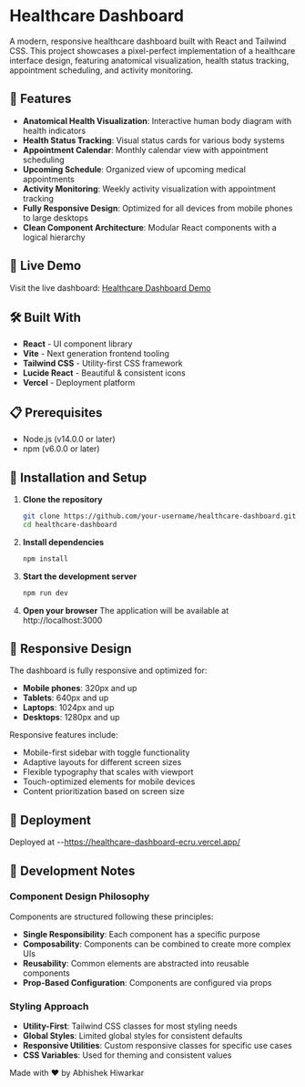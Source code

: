 # Healthcare Dashboard


A modern, responsive healthcare dashboard built with React and Tailwind CSS. This project showcases a pixel-perfect implementation of a healthcare interface design, featuring anatomical visualization, health status tracking, appointment scheduling, and activity monitoring.

## 🌟 Features

- **Anatomical Health Visualization**: Interactive human body diagram with health indicators
- **Health Status Tracking**: Visual status cards for various body systems
- **Appointment Calendar**: Monthly calendar view with appointment scheduling
- **Upcoming Schedule**: Organized view of upcoming medical appointments
- **Activity Monitoring**: Weekly activity visualization with appointment tracking
- **Fully Responsive Design**: Optimized for all devices from mobile phones to large desktops
- **Clean Component Architecture**: Modular React components with a logical hierarchy

## 🚀 Live Demo

Visit the live dashboard: [Healthcare Dashboard Demo](https://healthcare-dashboard-ecru.vercel.app/)

## 🛠️ Built With

- **React** - UI component library
- **Vite** - Next generation frontend tooling
- **Tailwind CSS** - Utility-first CSS framework
- **Lucide React** - Beautiful & consistent icons
- **Vercel** - Deployment platform

## 📋 Prerequisites

- Node.js (v14.0.0 or later)
- npm (v6.0.0 or later)

## 🔧 Installation and Setup

1. **Clone the repository**
   ```bash
   git clone https://github.com/your-username/healthcare-dashboard.git
   cd healthcare-dashboard
   ```

2. **Install dependencies**
   ```bash
   npm install
   ```

3. **Start the development server**
   ```bash
   npm run dev
   ```

4. **Open your browser**
   The application will be available at http://localhost:3000


## 📱 Responsive Design

The dashboard is fully responsive and optimized for:
- **Mobile phones**: 320px and up
- **Tablets**: 640px and up
- **Laptops**: 1024px and up
- **Desktops**: 1280px and up

Responsive features include:
- Mobile-first sidebar with toggle functionality
- Adaptive layouts for different screen sizes
- Flexible typography that scales with viewport
- Touch-optimized elements for mobile devices
- Content prioritization based on screen size

## 🚢 Deployment

Deployed at --https://healthcare-dashboard-ecru.vercel.app/ 

## 🧰 Development Notes

### Component Design Philosophy

Components are structured following these principles:
- **Single Responsibility**: Each component has a specific purpose
- **Composability**: Components can be combined to create more complex UIs
- **Reusability**: Common elements are abstracted into reusable components
- **Prop-Based Configuration**: Components are configured via props

### Styling Approach

- **Utility-First**: Tailwind CSS classes for most styling needs
- **Global Styles**: Limited global styles for consistent defaults
- **Responsive Utilities**: Custom responsive classes for specific use cases
- **CSS Variables**: Used for theming and consistent values

Made with ❤️ by Abhishek Hiwarkar
